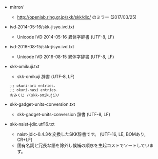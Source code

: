 * mirror/

  * http://openlab.ring.gr.jp/skk/skk/dic/ のミラー (2017/03/25)

* ivd-2014-05-16/skk-jisyo.ivd.txt

  * Unicode IVD 2014-05-16 異体字辞書 (UTF-8, LF)

* ivd-2016-08-15/skk-jisyo.ivd.txt

  * Unicode IVD 2016-08-15 異体字辞書 (UTF-8, LF)

* skk-omikuji.txt

  * skk-omikuji 辞書 (UTF-8, LF)

  ````
  ;; okuri-ari entries.
  ;; okuri-nasi entries.
  おみくじ /(skk-omikuji)/
  ````

* skk-gadget-units-conversion.txt

  * skk-gadget-units-conversion 辞書 (UTF-8, LF)

* skk-naist-jdic.utf16.txt

  * naist-jdic-0.4.3を変換したSKK辞書です。 (UTF-16, LE, BOMあり, CR+LF)
  * 固有名詞と冗長な語を除外し候補の順序を生起コストでソートしています。

